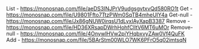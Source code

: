 List - https://monosnap.com/file/aeDS3INJPrV9udgsgvtxvQd580RO1t
Get - https://monosnap.com/file/U9801Ffto7TtzPWm0SqTB4mheUIY4a
Get-null - https://monosnap.com/file/Jx86gNUW0irqsU1dLyxIAyXapB3387
Remove - https://monosnap.com/file/HD36XRsapDWrhHohfClltV6MT6uMOr
Remove-null - https://monosnap.com/file/4OnywlHVw2piYHqbxvyZAw0Vf4QuFK
Add - https://monosnap.com/file/5BArStm00WLO7WK6PFrO5q02imtsqN

